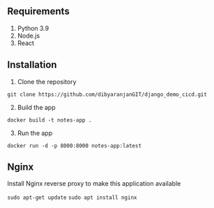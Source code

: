 
## Requirements
1. Python 3.9
2. Node.js
3. React

## Installation
1. Clone the repository
```
git clone https://github.com/dibyaranjanGIT/django_demo_cicd.git
```

2. Build the app
```
docker build -t notes-app .
```

3. Run the app
```
docker run -d -p 8000:8000 notes-app:latest
```

## Nginx

Install Nginx reverse proxy to make this application available

`sudo apt-get update`
`sudo apt install nginx`
